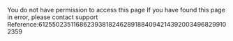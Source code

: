 You do not have permission to access this page If you have found this page in error, please contact support Reference:61255023511686239381824628918840942143920034968299102359